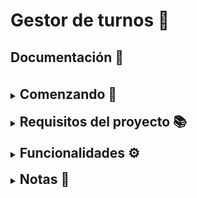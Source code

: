 # Gestor de turnos 🌟

## Documentación 📖
<br>
<details>
<summary> <h2 style="display:inline">Comenzando 🚀 </h2></summary>

### BBDD

Crea una bbdd llamada __gestion_turnos__, o importa la bbdd ya creada que está dentro de la carpeta 
_GestionTurnos\src\main\java\com\trabajos\gestionturnos\ **resources**_

##### Usuario: __"root"__
##### Contraseña:  __""__

Si tienes otro usuario y contraseña tendrás que ir al archivo pom.xml.
Ve a la pestaña source y añade tu nombre de usuario y tu contraseña: 

property name="javax.persistence.jdbc.user" value="tu nombre de usuario"
property name="javax.persistence.jdbc.password" value="tu contraseña"
</details>
<br>
<details>
<summary><h2 style="display:inline">Requisitos del proyecto 📚</h2></summary>

__1. Agregar un nuevo turno:__ Los usuarios deben poder ingresar información sobre un nuevo turno, incluyendo número, fecha y descripción del trámite a realizar. 
Al mismo tiempo cada turno tendrá un ciudadano asignado. Un turno es EXCLUSIVO de un ciudadano, sin embargo, un ciudadano puede sacar más de un turno en diferentes ocasiones.

__2. Listar turnos:__ La aplicación debe permitir la visualización de la lista de todos los turnos junto con los ciudadanos asignados a los mismos, en base a una fecha brindada por el usuario. 
Se sugiere el uso de una tabla, para mejor distribución de los datos.

__3. Filtrado de turnos:__ El usuario debe poder seleccionar si quiere ver los turnos "En Espera" (que son aquellos que aún no han sido atendidos) o los "Ya atendidos". 
Siempre teniendo como filtro principal antes que esto la fecha. Es decir, se deberá filtrar por la fecha indicada por el usuario + el estado del turno.

</details>
<br>
<details>
<summary><h2 style="display:inline">Funcionalidades ⚙️</h2> </summary>

La aplicación se basa en la gestión de turnos.

**1**. Si es la primera vez que entras, podrás pedir un turno en la sección **Pedir turno sin código de usuario**.
    Se deberá incluir los datos requeridos, no aceptándose campos vacios o en algunos casos ciertas restricciones.
    Una vez pedido el turno, se te mostrará la fecha de la cita, junto con el número de turno correspondiente al día elegido,
    También se te asignará un código de usuario único para poder pedir de nuevo otro turno.<br>

   <h4 style="display:inline">IMPORTANTE </h4><br>
    Se gestiona la introducción de un ciudadano ya existente (nombre, apellido y dni), en cuyo caso se redirigirá a otra página donde se le indicará que ha habido un error y se le mostrará el 
    código de usuario.
<br><br>
**2**. Si ya has pedido un turno, la próxima vez (con los mismos nombre, apellido y dni) sólo podrás pedir un nuevo turno en la sección Pedir turno sin código de usuario.
   Una vez pedido el turno, se le redirigirá a una página mostrandose la fecha y el turno de la cita.

<h4 style="display:inline">IMPORTANTE </h4><br>
   Se gestiona la introducción de un código de usuario no existente, en cuyo caso se le redirigirá a una página donde se le 
   indica que ha habido un error por introducir un código de usuario de un ciudadano inexistente.
<br><br>
**3**. Tendrá la opción de listar los turnos que hay en una determinada fecha en la sección Listar turnos por Fecha.
   <br><br>
**4**. También podrá filtrar los turnos por fecha y por estado en la sección Filtrado de turnos.<br>

**5**. En la sección Modificar estado del turno podrá modificar el estado de _"en espera"_ a _"ya atendido"_ y viceversa proveyendo el código del turno.<br>
Si quiere conocer el código del turno, podrá verlo en la sección del punto 3 y 4, en la tabla en la columna llamada cod.

</details>
<br>
<details>
<summary><h2 style="display:inline">Notas 📃</h2></summary>

Se aplica los conocimientos adquiridos durante las semanas de java básico y java avanzado.
<br>
**JPA, JSP, streams, bbdd, separación por capas**..


</details>

	